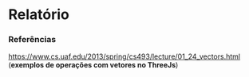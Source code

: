 # Relatório

### Referências

https://www.cs.uaf.edu/2013/spring/cs493/lecture/01_24_vectors.html (**exemplos de operações com vetores no ThreeJs**)